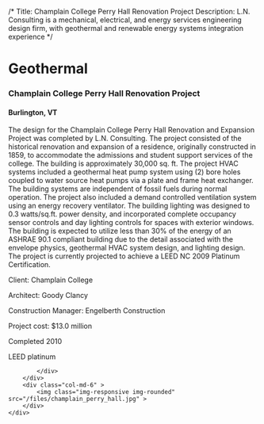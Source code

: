 /*
Title: Champlain College Perry Hall Renovation Project
Description: L.N. Consulting is a mechanical, electrical, and energy services engineering design firm, with geothermal and renewable energy systems integration experience
*/

# Geothermal

<div>
	<div class="row">
		<div class="col-md-6" >
			<div class="well" >
				<h3>Champlain College Perry Hall Renovation Project</h3>
				<h4>Burlington, VT</h4>
   <p>
   The design for the Champlain College Perry Hall Renovation and Expansion Project was completed by L.N. Consulting.  The project consisted of the historical renovation and expansion of a residence, originally constructed in 1859, to accommodate the admissions and student support services of the college.  The building is approximately 30,000 sq. ft.  The project HVAC systems included a geothermal heat pump system using (2) bore holes coupled to water source heat pumps via a plate and frame heat exchanger.  The building systems are independent of fossil fuels during normal operation.  The project also included a demand controlled ventilation system using an energy recovery ventilator.  The building lighting was designed to 0.3 watts/sq.ft. power density, and incorporated complete occupancy sensor controls and day lighting controls for spaces with exterior windows. The building is expected to utilize less than 30% of the energy of an ASHRAE 90.1 compliant building due to the detail associated with the envelope physics, geothermal HVAC system design, and lighting design.  The project is currently projected to achieve a LEED NC 2009 Platinum Certification.
</p>
				<p>Client: Champlain College</p>
				<p>Architect: Goody Clancy</p>
				<p>Construction Manager: Engelberth Construction</p>
				<p>Project cost: $13.0 million</p>
				<p>Completed 2010</p>
				<p>LEED platinum</p>
				
			</div>
		</div>
		<div class="col-md-6" >
			<img class="img-responsive img-rounded" src="/files/champlain_perry_hall.jpg" >
		</div>
	</div>
</div>
